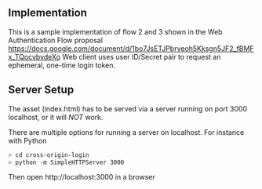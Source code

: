 ## Implementation
This is a sample implementation of flow 2 and 3 shown in the Web Authentication Flow proposal
https://docs.google.com/document/d/1bo7JsETJPbrveoh5Kksgn5JF2_fBMFx_TQocvbvdeXo
Web client uses user ID/Secret pair to request an ephemeral, one-time login token.
## Server Setup
The asset (index.html) has to be served via a server running on port 3000 localhost, or it will *NOT* work.

There are multiple options for running a server on localhost. For instance with Python
```bash
> cd cross-origin-login
> python -m SimpleHTTPServer 3000
```
Then open http://localhost:3000 in a browser
